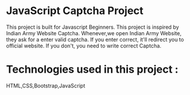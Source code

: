 # JavaScript Captcha Project

This project is built for Javascript Beginners.
This project is inspired by Indian Army Website Captcha. Whenever,we open Indian Army Website, they ask for a enter valid captcha. 
If you enter correct, it'll redirect you to official website.
If you don't, you need to write correct Captcha.

# Technologies used in this project :
HTML,CSS,Bootstrap,JavaScript
